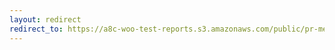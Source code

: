 ```yaml
---
layout: redirect
redirect_to: https://a8c-woo-test-reports.s3.amazonaws.com/public/pr-merge/41870/api/index.html
---
```


